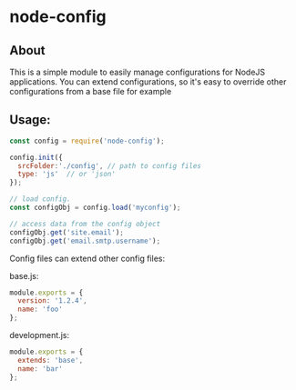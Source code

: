# node-config

## About
This is a simple module to easily manage configurations for NodeJS applications.
You can extend configurations, so it's easy to override other configurations from a base file for example 

## Usage:

```javascript
const config = require('node-config');

config.init({
  srcFolder:'./config', // path to config files
  type: 'js'  // or 'json'
});

// load config.
const configObj = config.load('myconfig');

// access data from the config object
configObj.get('site.email');
configObj.get('email.smtp.username');
```

Config files can extend other config files:

base.js:
```javascript
module.exports = {
  version: '1.2.4',
  name: 'foo'
};
```

development.js:
```javascript
module.exports = {
  extends: 'base',
  name: 'bar'
};
```



